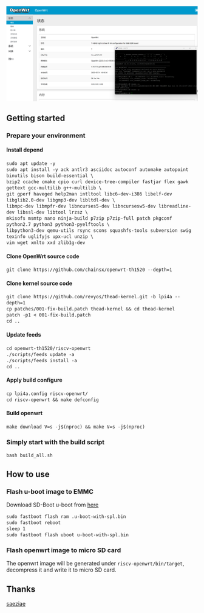 ![image1](https://raw.githubusercontent.com/chainsx/openwrt-th1520/main/lpi4a.png)

## Getting started

### Prepare your environment

#### Install depend

```
sudo apt update -y
sudo apt install -y ack antlr3 asciidoc autoconf automake autopoint binutils bison build-essential \
bzip2 ccache cmake cpio curl device-tree-compiler fastjar flex gawk gettext gcc-multilib g++-multilib \
git gperf haveged help2man intltool libc6-dev-i386 libelf-dev libglib2.0-dev libgmp3-dev libltdl-dev \
libmpc-dev libmpfr-dev libncurses5-dev libncursesw5-dev libreadline-dev libssl-dev libtool lrzsz \
mkisofs msmtp nano ninja-build p7zip p7zip-full patch pkgconf python2.7 python3 python3-pyelftools \
libpython3-dev qemu-utils rsync scons squashfs-tools subversion swig texinfo uglifyjs upx-ucl unzip \
vim wget xmlto xxd zlib1g-dev
```

#### Clone OpenWrt source code

```
git clone https://github.com/chainsx/openwrt-th1520 --depth=1
```

#### Clone kernel source code

```
git clone https://github.com/revyos/thead-kernel.git -b lpi4a --depth=1
cp patches/001-fix-build.patch thead-kernel && cd thead-kernel
patch -p1 < 001-fix-build.patch
cd ..
```

#### Update feeds

```
cd openwrt-th1520/riscv-openwrt
./scripts/feeds update -a
./scripts/feeds install -a
cd ..
```

#### Apply build configure

```
cp lpi4a.config riscv-openwrt/
cd riscv-openwrt && make defconfig
```

#### Build openwrt

```
make download V=s -j$(nproc) && make V=s -j$(nproc)
```

### Simply start with the build script

```
bash build_all.sh
```

## How to use

### Flash u-boot image to EMMC

Download SD-Boot u-boot from [here](./u-boot-with-spl.bin)

```
sudo fastboot flash ram .u-boot-with-spl.bin
sudo fastboot reboot
sleep 1
sudo fastboot flash uboot u-boot-with-spl.bin
```

### Flash openwrt image to micro SD card

The openwrt image will be generated under `riscv-openwrt/bin/target`, decompress it and write it to micro SD card.

## Thanks

[saeziae](https://github.com/saeziae)
